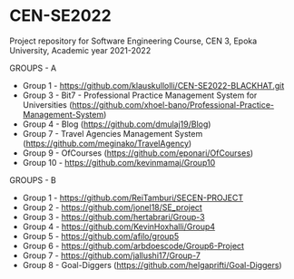 # CEN-SE2022
Project repository for Software Engineering Course, CEN 3, Epoka University, Academic year 2021-2022


GROUPS - A

* Group 1 - https://github.com/klauskullolli/CEN-SE2022-BLACKHAT.git
* Group 3 - Bit7 - Professional Practice Management System for Universities (https://github.com/xhoel-bano/Professional-Practice-Management-System)
* Group 4 - Blog (https://github.com/dmulaj19/Blog)
* Group 7 - Travel Agencies Management System (https://github.com/meginako/TravelAgency)
* Group 9 - OfCourses (https://github.com/eponari/OfCourses)
* Group 10 - https://github.com/kevinmamaj/Group10


GROUPS - B 

* Group 1 - https://github.com/ReiTamburi/SECEN-PROJECT
* Group 2 - https://github.com/jonel18/SE_project
* Group 3 - https://github.com/hertabrari/Group-3
* Group 4 - https://github.com/KevinHoxhalli/Group4
* Group 5 - https://github.com/afilo/group5
* Group 6 - https://github.com/arbdoescode/Group6-Project
* Group 7 - https://github.com/jallushi17/Group-7
* Group 8 - Goal-Diggers (https://github.com/helgaprifti/Goal-Diggers)

